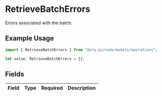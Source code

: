 # RetrieveBatchErrors

Errors associated with the batch.

## Example Usage

```typescript
import { RetrieveBatchErrors } from "@orq-ai/node/models/operations";

let value: RetrieveBatchErrors = {};
```

## Fields

| Field       | Type        | Required    | Description |
| ----------- | ----------- | ----------- | ----------- |